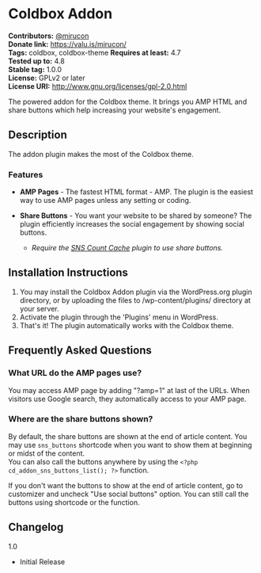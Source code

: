 # Coldbox Addon
**Contributors:** [@mirucon](https://profiles.wordpress.org/mirucon/)    
**Donate link:** https://valu.is/mirucon/  
**Tags:** coldbox, coldbox-theme 
**Requires at least:** 4.7  
**Tested up to:** 4.8  
**Stable tag:** 1.0.0  
**License:** GPLv2 or later  
**License URI:** http://www.gnu.org/licenses/gpl-2.0.html

The powered addon for the Coldbox theme. It brings you AMP HTML and share buttons which help increasing your website's engagement.


## Description

The addon plugin makes the most of the Coldbox theme. 

### Features

* **AMP Pages** - The fastest HTML format - AMP. The plugin is the easiest way to use AMP pages unless any setting or coding.

* **Share Buttons** - You want your website to be shared by someone? The plugin efficiently increases the social engagement by showing social buttons.

  * *Require the [SNS Count Cache](https://wordpress.org/plugins/sns-count-cache/) plugin to use share buttons.*


## Installation Instructions

1. You may install the Coldbox Addon plugin via the WordPress.org plugin directory, or by uploading the files to /wp-content/plugins/ directory at your server.
1. Activate the plugin through the 'Plugins' menu in WordPress.
1. That's it! The plugin automatically works with the Coldbox theme.

## Frequently Asked Questions

### What URL do the AMP pages use?

You may access AMP page by adding "?amp=1" at last of the URLs. When visitors use Google search, they automatically access to your AMP page.

### Where are the share buttons shown?

By default, the share buttons are shown at the end of article content. You may use `sns_buttons` shortcode when you want to show them at beginning or midst of the content.  
You can also call the buttons anywhere by using the `<?php cd_addon_sns_buttons_list(); ?>` function.

If you don't want the buttons to show at the end of article content, go to customizer and uncheck "Use social buttons" option. You can still call the buttons using shortcode or the function.

## Changelog

1.0

* Initial Release